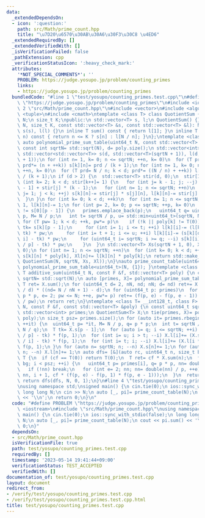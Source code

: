 ```yaml
---
data:
  _extendedDependsOn:
  - icon: ':question:'
    path: src/Math/prime_count.hpp
    title: "\u7D20\u6570\u30AB\u30A6\u30F3\u30C8 \u4ED6"
  _extendedRequiredBy: []
  _extendedVerifiedWith: []
  _isVerificationFailed: false
  _pathExtension: cpp
  _verificationStatusIcon: ':heavy_check_mark:'
  attributes:
    '*NOT_SPECIAL_COMMENTS*': ''
    PROBLEM: https://judge.yosupo.jp/problem/counting_primes
    links:
    - https://judge.yosupo.jp/problem/counting_primes
  bundledCode: "#line 1 \"test/yosupo/counting_primes.test.cpp\"\n#define PROBLEM\
    \ \"https://judge.yosupo.jp/problem/counting_primes\"\n#include <iostream>\n#line\
    \ 2 \"src/Math/prime_count.hpp\"\n#include <vector>\n#include <algorithm>\n#include\
    \ <tuple>\n#include <cmath>\ntemplate <class T> class QuotientSum {\n uint64_t\
    \ N;\n size_t K;\npublic:\n std::vector<T> s, l;\n QuotientSum() {}\n QuotientSum(uint64_t\
    \ N, size_t K, const std::vector<T> &s, const std::vector<T> &l): N(N), K(K),\
    \ s(s), l(l) {}\n inline T sum() const { return l[1]; }\n inline T sum(uint64_t\
    \ n) const { return n <= K ? s[n] : l[N / n]; }\n};\ntemplate <class T= __int128_t>\
    \ auto polynomial_prime_sum_table(uint64_t N, const std::vector<T> &poly) {\n\
    \ const int sqrtN= std::sqrt(N), d= poly.size();\n std::vector<int> primes;\n\
    \ std::vector<std::vector<T>> s(d, std::vector<T>(sqrtN + 1)), l(d, std::vector<T>(sqrtN\
    \ + 1));\n for (int n= 1, k= 0; n <= sqrtN; ++n, k= 0)\n  for (T prd= n; k < d;\
    \ prd*= (n + ++k)) s[k][n]= prd / (k + 1);\n for (int n= 1, k= 0; n <= sqrtN;\
    \ ++n, k= 0)\n  for (T prd= N / n; k < d; prd*= ((N / n) + ++k)) l[k][n]= prd\
    \ / (k + 1);\n if (d > 2) {\n  std::vector<T> stir(d, 0);\n  stir[1]= 1;\n  for\
    \ (int k= 2; k < d; stir[k++]= 1) {\n   for (int j= k - 1; j; --j) stir[j]= stir[j\
    \ - 1] + stir[j] * (k - 1);\n   for (int n= 1; n <= sqrtN; ++n)\n    for (int\
    \ j= 1; j < k; ++j) s[k][n]-= stir[j] * s[j][n], l[k][n]-= stir[j] * l[j][n];\n\
    \  }\n }\n for (int k= 0; k < d; ++k)\n  for (int n= 1; n <= sqrtN; ++n) s[k][n]-=\
    \ 1, l[k][n]-= 1;\n for (int p= 2, k= 0; p <= sqrtN; ++p, k= 0)\n  if (s[0][p]\
    \ != s[0][p - 1]) {\n   primes.emplace_back(p);\n   uint64_t q= uint64_t(p) *\
    \ p, M= N / p;\n   int t= sqrtN / p, u= std::min<uint64_t>(sqrtN, N / q);\n  \
    \ for (T pw= 1; k < d; ++k, pw*= p)\n    if (!k || poly[k] != T(0)) {\n     T\
    \ tk= s[k][p - 1];\n     for (int i= 1; i <= t; ++i) l[k][i]-= (l[k][i * p] -\
    \ tk) * pw;\n     for (int i= t + 1; i <= u; ++i) l[k][i]-= (s[k][double(M) /\
    \ i] - tk) * pw;\n     for (uint64_t i= sqrtN; i >= q; --i) s[k][i]-= (s[k][double(i)\
    \ / p] - tk) * pw;\n    }\n  }\n std::vector<T> Xs(sqrtN + 1, 0), Xl(sqrtN + 1,\
    \ 0);\n for (int n= 1; n <= sqrtN; ++n)\n  for (int k= 0; k < d; ++k) Xs[n]+=\
    \ s[k][n] * poly[k], Xl[n]+= l[k][n] * poly[k];\n return std::make_pair(primes,\
    \ QuotientSum(N, sqrtN, Xs, Xl));\n}\nauto prime_count_table(uint64_t N) { return\
    \ polynomial_prime_sum_table<uint64_t>(N, {1}); }\ntemplate <class T, class F>\
    \ T additive_sum(uint64_t N, const F &f, std::vector<T> poly) {\n const uint64_t\
    \ sqrtN= std::sqrt(N);\n auto [primes, X]= polynomial_prime_sum_table<T>(N, poly);\n\
    \ T ret= X.sum();\n for (uint64_t d= 2, nN, nd; nN; d= nd) ret+= X.sum(nN= double(N)\
    \ / d) * ((nd= N / nN + 1) - d);\n for (uint64_t p: primes)\n  for (uint64_t pw=\
    \ p * p, e= 2; pw <= N; ++e, pw*= p) ret+= (f(p, e) - f(p, e - 1)) * uint64_t(double(N)\
    \ / pw);\n return ret;\n}\ntemplate <class T= __int128_t, class F> T multiplicative_sum(uint64_t\
    \ N, const F &f, const std::vector<T> &poly) {\n const uint64_t sqrtN= std::sqrt(N);\n\
    \ std::vector<int> primes;\n QuotientSum<T> X;\n tie(primes, X)= polynomial_prime_sum_table<T>(N,\
    \ poly);\n size_t psz= primes.size();\n for (auto it= primes.rbegin(); it != primes.rend();\
    \ ++it) {\n  uint64_t p= *it, M= N / p, q= p * p;\n  int t= sqrtN / p, u= std::min(sqrtN,\
    \ N / q);\n  T tk= X.s[p - 1];\n  for (auto i= q; i <= sqrtN; ++i) X.s[i]+= (X.s[double(i)\
    \ / p] - tk) * f(p, 1);\n  for (int i= u; i > t; --i) X.l[i]+= (X.s[double(M)\
    \ / i] - tk) * f(p, 1);\n  for (int i= t; i; --i) X.l[i]+= (X.l[i * p] - tk) *\
    \ f(p, 1);\n }\n for (auto n= sqrtN; n; --n) X.s[n]+= 1;\n for (auto n= sqrtN;\
    \ n; --n) X.l[n]+= 1;\n auto dfs= [&](auto rc, uint64_t n, size_t bg, T cf) ->\
    \ T {\n  if (cf == T(0)) return T(0);\n  T ret= cf * X.sum(n);\n  for (auto i=\
    \ bg; i < psz; ++i) {\n   uint64_t p= primes[i], q= p * p, nn= double(n) / q;\n\
    \   if (!nn) break;\n   for (int e= 2; nn; nn= double(nn) / p, ++e) ret+= rc(rc,\
    \ nn, i + 1, cf * (f(p, e) - f(p, 1) * f(p, e - 1)));\n  }\n  return ret;\n };\n\
    \ return dfs(dfs, N, 0, 1);\n}\n#line 4 \"test/yosupo/counting_primes.test.cpp\"\
    \nusing namespace std;\nsigned main() {\n cin.tie(0);\n ios::sync_with_stdio(false);\n\
    \ long long N;\n cin >> N;\n auto [_, pi]= prime_count_table(N);\n cout << pi.sum()\
    \ << '\\n';\n return 0;\n}\n"
  code: "#define PROBLEM \"https://judge.yosupo.jp/problem/counting_primes\"\n#include\
    \ <iostream>\n#include \"src/Math/prime_count.hpp\"\nusing namespace std;\nsigned\
    \ main() {\n cin.tie(0);\n ios::sync_with_stdio(false);\n long long N;\n cin >>\
    \ N;\n auto [_, pi]= prime_count_table(N);\n cout << pi.sum() << '\\n';\n return\
    \ 0;\n}"
  dependsOn:
  - src/Math/prime_count.hpp
  isVerificationFile: true
  path: test/yosupo/counting_primes.test.cpp
  requiredBy: []
  timestamp: '2023-05-14 19:41:44+09:00'
  verificationStatus: TEST_ACCEPTED
  verifiedWith: []
documentation_of: test/yosupo/counting_primes.test.cpp
layout: document
redirect_from:
- /verify/test/yosupo/counting_primes.test.cpp
- /verify/test/yosupo/counting_primes.test.cpp.html
title: test/yosupo/counting_primes.test.cpp
---
```


